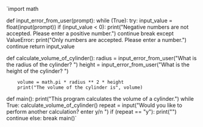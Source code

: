 `import math

def input_error_from_user(prompt):
    while (True):
        try:
            input_value = float(input(prompt))
            if (input_value < 0):
                print("Negative numbers are not accepted.  Please enter a positive number.")
                continue
            break
        except ValueError:
            print("Only numbers are accepted.  Please enter a number.")
            continue
    return input_value
        
def calculate_volume_of_cylinder():
        radius = input_error_from_user("What is the radius of the cylinder? ")
        height = input_error_from_user("What is the height of the cylinder? ")
    
        volume = math.pi * radius ** 2 * height
        print("The volume of the cylinder is", volume)

def main():
    print("This program calculates the volume of a cylinder.")
    while True:
        calculate_volume_of_cylinder()
        repeat = input("Would you like to perform another calculation? enter y/n ")
        if (repeat == "y"):
            print("")
            continue
        else:
            break
main()`
            



